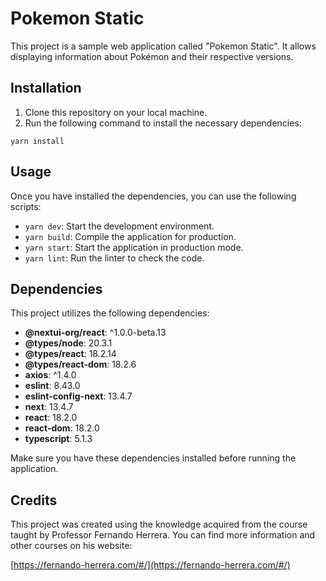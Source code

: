 # Pokemon Static

This project is a sample web application called "Pokemon Static". It allows displaying information about Pokémon and their respective versions.

## Installation

1. Clone this repository on your local machine.
2. Run the following command to install the necessary dependencies:

```shell
yarn install
```

## Usage

Once you have installed the dependencies, you can use the following scripts:

- `yarn dev`: Start the development environment.
- `yarn build`: Compile the application for production.
- `yarn start`: Start the application in production mode.
- `yarn lint`: Run the linter to check the code.

## Dependencies

This project utilizes the following dependencies:

- **@nextui-org/react**: ^1.0.0-beta.13
- **@types/node**: 20.3.1
- **@types/react**: 18.2.14
- **@types/react-dom**: 18.2.6
- **axios**: ^1.4.0
- **eslint**: 8.43.0
- **eslint-config-next**: 13.4.7
- **next**: 13.4.7
- **react**: 18.2.0
- **react-dom**: 18.2.0
- **typescript**: 5.1.3

Make sure you have these dependencies installed before running the application.

## Credits

This project was created using the knowledge acquired from the course taught by Professor Fernando Herrera. You can find more information and other courses on his website:

[https://fernando-herrera.com/#/](https://fernando-herrera.com/#/)

